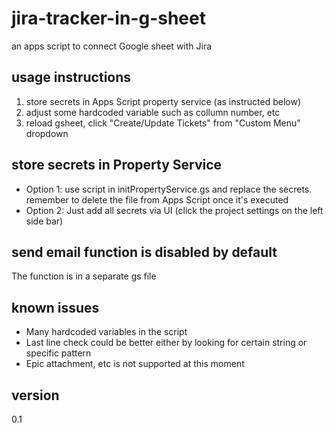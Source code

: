 # jira-tracker-in-g-sheet
an apps script to connect Google sheet with Jira 

## usage instructions
1. store secrets in Apps Script property service (as instructed below)
2. adjust some hardcoded variable such as collumn number, etc
3. reload gsheet, click "Create/Update Tickets" from "Custom Menu" dropdown

## store secrets in Property Service
* Option 1: use script in initPropertyService.gs and replace the secrets. remember to delete the file from Apps Script once it's executed
* Option 2: Just add all secrets via UI (click the project settings on the left side bar)

## send email function is disabled by default
The function is in a separate gs file 

## known issues
* Many hardcoded variables in the script
* Last line check could be better either by looking for certain string or specific pattern
* Epic attachment, etc is not supported at this moment

## version 
0.1
